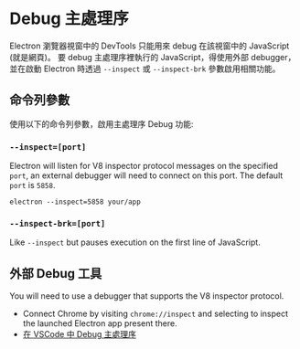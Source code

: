 # Debug 主處理序

Electron 瀏覽器視窗中的 DevTools 只能用來 debug 在該視窗中的 JavaScript (就是網頁)。 要 debug 主處理序裡執行的 JavaScript，得使用外部 debugger，並在啟動 Electron 時透過 `--inspect` 或 `--inspect-brk` 參數啟用相關功能。

## 命令列參數

使用以下的命令列參數，啟用主處理序 Debug 功能:

### `--inspect=[port]`

Electron will listen for V8 inspector protocol messages on the specified `port`, an external debugger will need to connect on this port. The default `port` is `5858`.

```shell
electron --inspect=5858 your/app
```

### `--inspect-brk=[port]`

Like `--inspect` but pauses execution on the first line of JavaScript.

## 外部 Debug 工具

You will need to use a debugger that supports the V8 inspector protocol.

- Connect Chrome by visiting `chrome://inspect` and selecting to inspect the launched Electron app present there.
- [在 VSCode 中 Debug 主處理序](debugging-main-process-vscode.md)